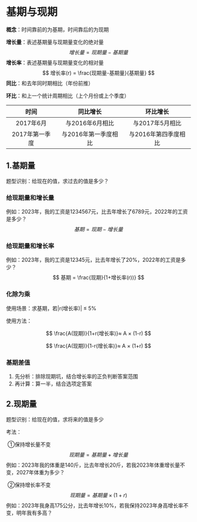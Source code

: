 # 基期与现期

**概念**：时间靠前的为基期，时间靠后的为现期

**增长量**：表述基期量与现期量变化的绝对量
$$
增长量 = 现期量 - 基期量
$$
**增长率**：表述基期量与现期量变化的相对量
$$
增长率(r) = \frac{现期量-基期量}{基期量}
$$
**同比**：和去年同时期相比（年份前推）

**环比**：和上一个统计周期相比（上个月份或上个季度）

|      时间      |       同比增长       |       环比增长       |
| :------------: | :------------------: | :------------------: |
|   2017年6月    |   与2016年6月相比    |   与2017年5月相比    |
| 2017年第一季度 | 与2016年第一季度相比 | 与2016年第四季度相比 |

## 1.基期量

题型识别：给现在的值，求过去的值是多少？

### 给现期量和增长量

​	例如：2023年，我的工资是1234567元，比去年增长了6789元，2022年的工资是多少？
$$
基期 = 现期 - 增长量
$$

### 给现期量和增长率

​	例如：2023年，我的工资是12345元，比去年增长了20%，2022年的工资是多少？
$$
基期 = \frac{现期}{1+增长率(r))}
$$
### 化除为乘

使用场景：求基期，若|r(增长率)| ≤ 5%

使用方法：

$$
\frac{A(现期)}{1+r(增长率)}≈ A × (1-r)
$$

$$
\frac{A(现期)}{1-r(增长率)}≈ A × (1+r)
$$


### 基期差值

1. 先分析：排除现期坑，结合增长率的正负判断答案范围
2. 再计算：算一半，结合选项定答案

## 2.现期量

题型识别：给现在的值，求将来的值是多少

考法：

​	①保持增长量不变
$$
现期量 = 基期量+增长量
$$
​	例如：2023年我的体重是140斤，比去年增长20斤，若我2023年体重增长量不变，2027年体重为多少？

​	②保持增长率不变
$$
现期量 = 基期量 × (1+r)
$$
​	例如：2023年我身高175公分，比去年增长10%，若我保持2023年身高增长率不变，明年我有多高？
